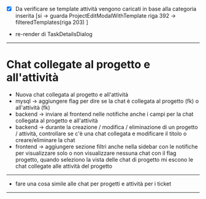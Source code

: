 - [x] Da verificare se template attività vengono caricati in base alla categoria inserita [si -> guarda ProjectEditModalWithTemplate riga 392 -> filteredTemplates(riga 203) ]

- re-render di TaskDetailsDialog

--- 
# Chat collegate al progetto e all'attività
- Nuova chat collegata al progetto e all'attività
- mysql -> aggiungere flag per dire se la chat è collegata al progetto (fk) o all'attività (fk)
- backend -> inviare al frontend nelle notifiche anche i campi per la chat collegata al progetto e all'attività
- backend -> durante la creazione / modifica / eliminazione di un progetto / attività, controllare se c'è una chat collegata e modificare il titolo o creare/eliminare la chat
- frontend -> aggiungere sezione filtri anche nella sidebar con le notifiche per visualizzare solo o non visualizzare nessuna chat con il flag progetto, quando seleziono la vista delle chat di progetto mi escono le chat collegate alle attività del progetto
---

- fare una cosa simile alle chat per progetti e attività per i ticket

---